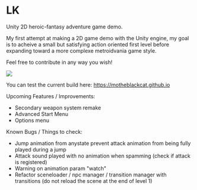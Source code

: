 # LK

Unity 2D heroic-fantasy adventure game demo.

My first attempt at making a 2D game demo with the Unity engine, my goal is to acheive a small but satisfying action oriented first level before expanding toward a more complexe metroidvania game style.

Feel free to contribute in any way you wish!

<img src="https://motheblackcat.github.io/assets/img/game.gif">

You can test the current build here: https://motheblackcat.github.io

Upcoming Features / Improvements:

- Secondary weapon system remake
- Advanced Start Menu
- Options menu

Known Bugs / Things to check:

- Jump animation from anystate prevent attack animation from being fully played during a jump
- Attack sound played with no animation when spamming (check if attack is registered)
- Warning on animation param "watch"
- Refactor sceneloader / npc manager / transition manager with transitions (do not reload the scene at the end of level 1)